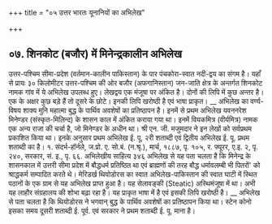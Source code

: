 +++
title = "०५ उत्तर भारतः यूनानियों का अभिलेख"

+++
## ०७. शिनकोट (बजौर) में मिनेन्द्रकालीन अभिलेख  
उत्तर-पश्चिम सीमा-प्रदेश (वर्तमान-कालीन पाकिस्तान) के पार पंचकोरा-स्वात नदी-द्वय का संगम है। यहाँ से प्रायः ३० किलोमीटर उत्तर-पश्चिम की ओर बजौर (अफगानिस्तान) जन-जाति क्षेत्र के अन्तर्गत शिनकोट नामक गांव में ये अभिलेख उपलब्ध हुए। लेखद्वय एक मंजूषा पर अंकित है। दोनों की लिपि में कुछ अन्तर है। एक के अक्षर कुछ बड़े हैं तो दूसरे के छोटे। इनकी लिपि खरोष्ठी है एवं भाषा प्राकृत।
__ अभिलेख का वर्ण्य-विषय शाक्य मुनि महात्मा बुद्ध के पार्थिव अवशेषों का प्रतिष्ठापन है। इनमें से प्रथम अभिलेख यवननरेश मिनेण्डर (संस्कृत-मिलिन्द) के शासन काल में अंकित कराया गया था। इनमें वियकमित्र (वीर्यमित्र) नामक एक अन्य राजा की चर्चा है, जो मिनेण्डर के अधीन था।
श्री एन. जी. मजुमदार ने इन लेखों को सर्वप्रथम प्रकाशित किया था। इनके अनुसार प्रथम अभिलेख ई. पू. २री शताब्दी एवं द्वितीय अभिलेख ई. पू. प्रथम शताब्दी का है।
१.
संदर्भ-हॉर्नले, ज.प्रो. ए. सो.बं. (न.श्रृ.), मार्च, १८८७, पृ. १०५, र. फ्यूरर, ए.इ. २, पृ. २४०, सरकार, सं. इ., पृ. ६६.
अभिलेखीय साहित्य
३४६ अभिलेख से यह पता चलता है कि मिनेन्द्र के शासनकाल में उत्तरी सीमा प्रदेश में बौद्धधर्म प्रतिष्ठित था एवं ब्राह्मणों की तरह बौद्ध धर्मावलम्बी भी पितरों' को श्राद्धकर्म सम्पादित करते थे।
मेरिडर्ख थियोडोरस का स्वात अभिलेख-पाकिस्तान की स्वात घाटी में स्थित पठानों के एक ग्राम से यह अभिलेख प्राप्त हुआ है। यह सेलावङ्की (Steatic) अस्थिमंजूषा में था। अभी यह लाहौर संग्रहालय की शोभा बढ़ा रहा है। यह प्राकृत भाषा में है एवं इसकी लिपि खरोष्ठी है।
__ अभिलेख से पता चलता है कि थियोडोरस ने भगवान् बुद्ध के पार्थिव अवशेषों का प्रतिष्ठापन किया था। स्टेन कोनो इसका समय दूसरी शताब्दी ई. पूर्व. एवं सरकार ने प्रथम शताब्दी ई. पू. माना है।
